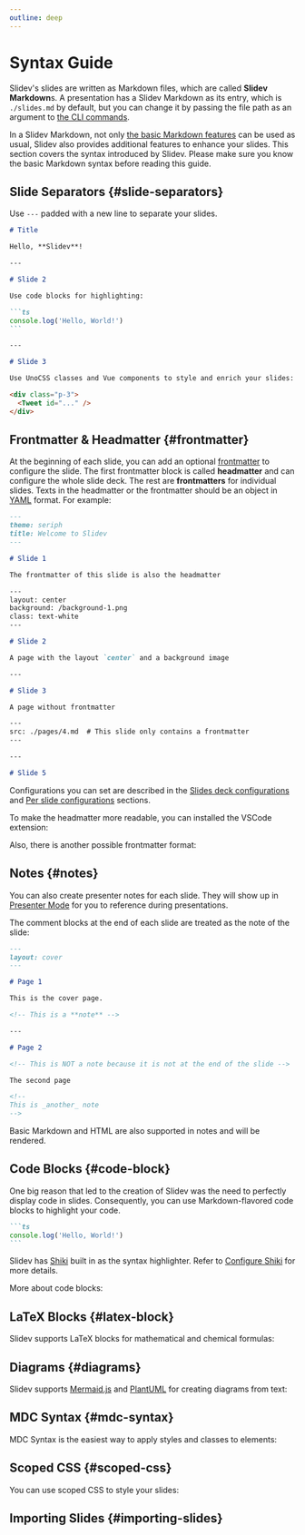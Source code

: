 ```yaml
---
outline: deep
---
```


# Syntax Guide

Slidev's slides are written as Markdown files, which are called **Slidev Markdown**s. A presentation has a Slidev Markdown as its entry, which is `./slides.md` by default, but you can change it by passing the file path as an argument to [the CLI commands](../builtin/cli).

In a Slidev Markdown, not only [the basic Markdown features](https://github.com/adam-p/markdown-here/wiki/Markdown-Cheatsheet) can be used as usual, Slidev also provides additional features to enhance your slides. This section covers the syntax introduced by Slidev. Please make sure you know the basic Markdown syntax before reading this guide.

## Slide Separators {#slide-separators}

Use `---` padded with a new line to separate your slides.

````md {5,15}
# Title

Hello, **Slidev**!

---

# Slide 2

Use code blocks for highlighting:

```ts
console.log('Hello, World!')
```

---

# Slide 3

Use UnoCSS classes and Vue components to style and enrich your slides:

<div class="p-3">
  <Tweet id="..." />
</div>
````

## Frontmatter & Headmatter {#frontmatter}

At the beginning of each slide, you can add an optional [frontmatter](https://jekyllrb.com/docs/front-matter/) to configure the slide. The first frontmatter block is called **headmatter** and can configure the whole slide deck. The rest are **frontmatters** for individual slides. Texts in the headmatter or the frontmatter should be an object in [YAML](https://www.cloudbees.com/blog/yaml-tutorial-everything-you-need-get-started/) format. For example:

<!-- eslint-skip -->

```md {1-4,10-14,26-28}
---
theme: seriph
title: Welcome to Slidev
---

# Slide 1

The frontmatter of this slide is also the headmatter

---
layout: center
background: /background-1.png
class: text-white
---

# Slide 2

A page with the layout `center` and a background image

---

# Slide 3

A page without frontmatter

---
src: ./pages/4.md  # This slide only contains a frontmatter
---

---

# Slide 5
```

Configurations you can set are described in the [Slides deck configurations](/custom/#headmatter) and [Per slide configurations](/custom/#frontmatter) sections.

To make the headmatter more readable, you can installed the VSCode extension:

<LinkCard link="feature/vscode-extension" />

Also, there is another possible frontmatter format:

<LinkCard link="feature/block-frontmatter" />

## Notes {#notes}

You can also create presenter notes for each slide. They will show up in [Presenter Mode](../guide/ui#presenter-mode) for you to reference during presentations.

The comment blocks at the end of each slide are treated as the note of the slide:

```md {9,19-21}
---
layout: cover
---

# Page 1

This is the cover page.

<!-- This is a **note** -->

---

# Page 2

<!-- This is NOT a note because it is not at the end of the slide -->

The second page

<!--
This is _another_ note
-->
```

Basic Markdown and HTML are also supported in notes and will be rendered.

<SeeAlso :links="[
  'feature/click-marker',
]" />

## Code Blocks {#code-block}

One big reason that led to the creation of Slidev was the need to perfectly display code in slides. Consequently, you can use Markdown-flavored code blocks to highlight your code.

````md
```ts
console.log('Hello, World!')
```
````

Slidev has [Shiki](https://github.com/shikijs/shiki) built in as the syntax highlighter. Refer to [Configure Shiki](/custom/config-highlighter) for more details.

More about code blocks:

<LinkCard link="feature/code-block-line-numbers" />
<LinkCard link="feature/code-block-max-height" />
<LinkCard link="feature/line-highlighting" />
<LinkCard link="feature/monaco-editor" />
<LinkCard link="feature/monaco-run" />
<LinkCard link="feature/monaco-write" />
<LinkCard link="feature/shiki-magic-move" />
<LinkCard link="feature/twoslash" />
<LinkCard link="feature/import-snippet" />

## LaTeX Blocks {#latex-block}

Slidev supports LaTeX blocks for mathematical and chemical formulas:

<LinkCard link="feature/latex" />

## Diagrams {#diagrams}

Slidev supports [Mermaid.js](http://mermaid.js.org/) and [PlantUML](https://plantuml.com/) for creating diagrams from text:

<LinkCard link="feature/mermaid" />
<LinkCard link="feature/plantuml" />

## MDC Syntax {#mdc-syntax}

MDC Syntax is the easiest way to apply styles and classes to elements:

<LinkCard link="feature/mdc" />

## Scoped CSS {#scoped-css}

You can use scoped CSS to style your slides:

<LinkCard link="feature/slide-scope-style" />

## Importing Slides {#importing-slides}

<LinkCard link="feature/importing-slides" />
